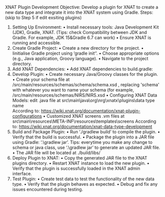 XNAT Plugin Development
Objective:
Develop a plugin for XNAT to create a new data type and integrate it into the XNAT system using Gradle.
Steps: (skip to Step 5 if edit exsiting plugins)
1.	Setting Up Environment:
•	Install necessary tools: Java Development Kit (JDK), Gradle, XNAT. (Tips: check Compatibility between JDK and Gradle. For example, JDK 15&Gradle 6.7 can work)
•	Ensure XNAT is running and accessible.
2.	Create Gradle Project:
•	Create a new directory for the project.
•	Iinitialise Gradle project using ‘gradle init‘’.
•	Choose appropriate options (e.g., Java application, Groovy language).
•	Navigate to the project directory.
3.	Add XNAT Dependencies:
•	Add XNAT dependencies to build.gradle:
4.	Develop Plugin:
•	Create necessary Java/Groovy classes for the plugin.
•	Create your schema file at /src/main/resources/schemas/schema/schema.xsd , replacing 'schema' with whatever you want to name your schema (for example, /src/main/resources/schemas/NIRS/NIRS.xsd 
•	Configuring XNAT Data Models: edit .java file at src\main\java\org\nrg\xnatx\plugins\data type name\
According to: https://wiki.xnat.org/documentation/xnat-plugin-configurations
•	Customized XNAT screens .vm files at src\main\resources\META-INF\resources\templates\screens
According to: https://wiki.xnat.org/documentation/xnat-data-type-development
5.	Build and Package Plugin:
•	Run ‘./gradlew build’ to compile the plugin.
•	Verify that the build is successful.
•	Package the plugin into a JAR file using Gradle: ‘.\gradlew jar’. Tips: everytime you make any change to schema or java class, use ‘.\gradlew jar’ to generate an updated JAR file. 
•	The JAR file will be located at ./build/libs/
6.	Deploy Plugin to XNAT:
•	Copy the generated JAR file to the XNAT plugins directory.
•	Restart XNAT instance to load the new plugin.
•	Verify that the plugin is successfully loaded in the XNAT admin interface.
7.	Test Plugin:
•	Create test data to test the functionality of the new data type.
•	Verify that the plugin behaves as expected.
•	Debug and fix any issues encountered during testing.




